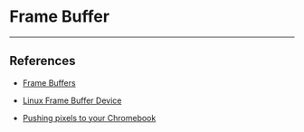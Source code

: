 # Frame Buffer

---

## References

* [Frame Buffers](http://seenaburns.com/2018/04/04/writing-to-the-framebuffer/)

* [Linux Frame Buffer Device](https://www.kernel.org/doc/Documentation/fb/framebuffer.txt)

* [Pushing pixels to your Chromebook](https://www.collabora.com/news-and-blog/blog/2020/08/31/pushing-pixels-to-your-chromebook/)